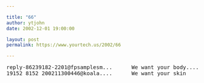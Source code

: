 ```yaml
---

title: "66"
author: ytjohn
date: 2002-12-01 19:00:00

layout: post
permalink: https://www.yourtech.us/2002/66

---
```

<pre>reply-86239182-2201@fpsamplesm...      We want your body.....      Special Offers      11-30-2002
19152_8152_200211300446@koala....      We want your skin
</pre>
